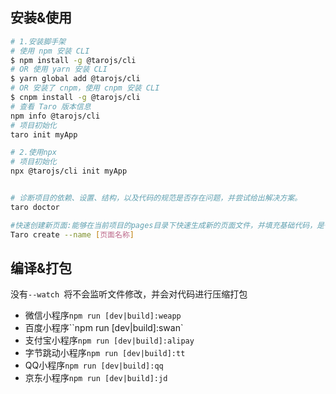 ## 安装&使用

```bash
# 1.安装脚手架
# 使用 npm 安装 CLI
$ npm install -g @tarojs/cli
# OR 使用 yarn 安装 CLI
$ yarn global add @tarojs/cli
# OR 安装了 cnpm，使用 cnpm 安装 CLI
$ cnpm install -g @tarojs/cli
# 查看 Taro 版本信息
npm info @tarojs/cli
# 项目初始化
taro init myApp

# 2.使用npx
# 项目初始化
npx @tarojs/cli init myApp


# 诊断项目的依赖、设置、结构，以及代码的规范是否存在问题，并尝试给出解决方案。
taro doctor

#快速创建新页面:能够在当前项目的pages目录下快速生成新的页面文件，并填充基础代码，是一个提高开发效率的利器。
Taro create --name [页面名称] 
```

## 编译&打包

没有`--watch `将不会监听文件修改，并会对代码进行压缩打包

* 微信小程序`npm run [dev|build]:weapp`
* 百度小程序``npm run [dev|build]:swan`
* 支付宝小程序`npm run [dev|build]:alipay`
* 字节跳动小程序`npm run [dev|build]:tt`
* QQ小程序`npm run [dev|build]:qq`
* 京东小程序`npm run [dev|build]:jd`